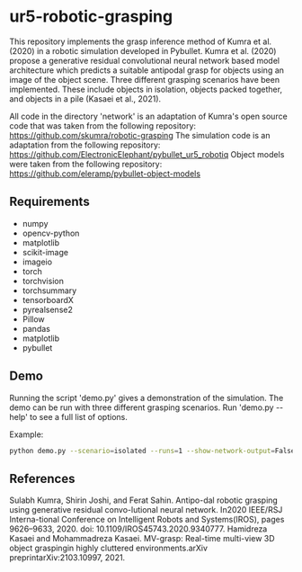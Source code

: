 # ur5-robotic-grasping
This repository implements the grasp inference method of Kumra et al. (2020) in a robotic simulation developed in Pybullet. Kumra et al. (2020) propose a generative residual convolutional neural network based model architecture which predicts a suitable antipodal grasp for objects using an image of the object scene. Three different grasping scenarios have been implemented. These include objects in isolation, objects packed together, and objects in a pile (Kasaei et al., 2021). 

All code in the directory 'network' is an adaptation of Kumra's open source code that was taken from the following repository: https://github.com/skumra/robotic-grasping
The simulation code is an adaptation from the following repository: https://github.com/ElectronicElephant/pybullet_ur5_robotiq
Object models were taken from the following repository: https://github.com/eleramp/pybullet-object-models

## Requirements
- numpy
- opencv-python
- matplotlib
- scikit-image
- imageio
- torch
- torchvision
- torchsummary
- tensorboardX
- pyrealsense2
- Pillow
- pandas
- matplotlib
- pybullet

## Demo
Running the script 'demo.py' gives a demonstration of the simulation. The demo can be run with three different grasping scenarios. Run 'demo.py --help' to see a full list of options.

Example:
```bash
python demo.py --scenario=isolated --runs=1 --show-network-output=False
```
## References
Sulabh Kumra, Shirin Joshi, and Ferat Sahin.  Antipo-dal robotic grasping using generative residual convo-lutional neural network. In2020 IEEE/RSJ Interna-tional Conference on Intelligent Robots and Systems(IROS), pages 9626–9633, 2020.  doi: 10.1109/IROS45743.2020.9340777.
Hamidreza  Kasaei  and  Mohammadreza  Kasaei.   MV-grasp:   Real-time   multi-view   3D   object   graspingin  highly  cluttered  environments.arXiv preprintarXiv:2103.10997, 2021.